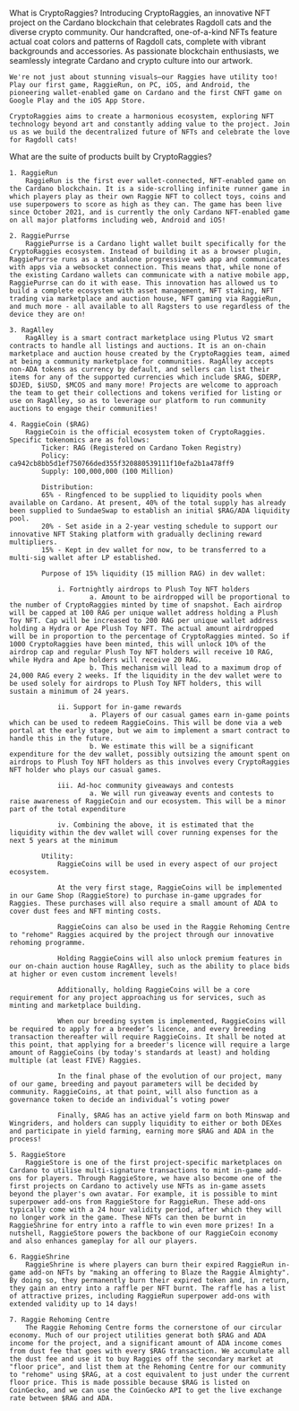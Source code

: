 What is CryptoRaggies?
    Introducing CryptoRaggies, an innovative NFT project on the Cardano blockchain that celebrates Ragdoll cats and the diverse crypto community. Our handcrafted, one-of-a-kind NFTs feature actual coat colors and patterns of Ragdoll cats, complete with vibrant backgrounds and accessories. As passionate blockchain enthusiasts, we seamlessly integrate Cardano and crypto culture into our artwork.

    We're not just about stunning visuals—our Raggies have utility too! Play our first game, RaggieRun, on PC, iOS, and Android, the pioneering wallet-enabled game on Cardano and the first CNFT game on Google Play and the iOS App Store.

    CryptoRaggies aims to create a harmonious ecosystem, exploring NFT technology beyond art and constantly adding value to the project. Join us as we build the decentralized future of NFTs and celebrate the love for Ragdoll cats!

What are the suite of products built by CryptoRaggies?

    1. RaggieRun
        RaggieRun is the first ever wallet-connected, NFT-enabled game on the Cardano blockchain. It is a side-scrolling infinite runner game in which players play as their own Raggie NFT to collect toys, coins and use superpowers to score as high as they can. The game has been live since October 2021, and is currently the only Cardano NFT-enabled game on all major platforms including web, Android and iOS!
    
    2. RaggiePurrse
        RaggiePurrse is a Cardano light wallet built specifically for the CryptoRaggies ecosystem. Instead of building it as a browser plugin, RaggiePurrse runs as a standalone progressive web app and communicates with apps via a websocket connection. This means that, while none of the existing Cardano wallets can communicate with a native mobile app, RaggiePurrse can do it with ease. This innovation has allowed us to build a complete ecosystem with asset management, NFT staking, NFT trading via marketplace and auction house, NFT gaming via RaggieRun, and much more - all available to all Ragsters to use regardless of the device they are on!

    3. RagAlley
        RagAlley is a smart contract marketplace using Plutus V2 smart contracts to handle all listings and auctions. It is an on-chain marketplace and auction house created by the CryptoRaggies team, aimed at being a community marketplace for communities. RagAlley accepts non-ADA tokens as currency by default, and sellers can list their items for any of the supported currencies which include $RAG, $DERP, $DJED, $iUSD, $MCOS and many more! Projects are welcome to approach the team to get their collections and tokens verified for listing or use on RagAlley, so as to leverage our platform to run community auctions to engage their communities!

    4. RaggieCoin ($RAG)
        RaggieCoin is the official ecosystem token of CryptoRaggies. Specific tokenomics are as follows:
            Ticker: RAG (Registered on Cardano Token Registry)
            Policy: ca942cb8bb5d1ef750766ded355f320880539111f10efa2b1a478ff9
            Supply: 100,000,000 (100 Million)

            Distribution:
            65% - Ringfenced to be supplied to liquidity pools when available on Cardano. At present, 40% of the total supply has already been supplied to SundaeSwap to establish an initial $RAG/ADA liquidity pool.
            20% - Set aside in a 2-year vesting schedule to support our innovative NFT Staking platform with gradually declining reward multipliers.
            15% - Kept in dev wallet for now, to be transferred to a multi-sig wallet after LP established.

            Purpose of 15% liquidity (15 million RAG) in dev wallet:

                i. Fortnightly airdrops to Plush Toy NFT holders
                        a. Amount to be airdropped will be proportional to the number of CryptoRaggies minted by time of snapshot. Each airdrop will be capped at 100 RAG per unique wallet address holding a Plush Toy NFT. Cap will be increased to 200 RAG per unique wallet address holding a Hydra or Ape Plush Toy NFT. The actual amount airdropped will be in proportion to the percentage of CryptoRaggies minted. So if 1000 CryptoRaggies have been minted, this will unlock 10% of the airdrop cap and regular Plush Toy NFT holders will receive 10 RAG, while Hydra and Ape holders will receive 20 RAG.
                        b. This mechanism will lead to a maximum drop of 24,000 RAG every 2 weeks. If the liquidity in the dev wallet were to be used solely for airdrops to Plush Toy NFT holders, this will sustain a minimum of 24 years.

                ii. Support for in-game rewards
                        a. Players of our casual games earn in-game points which can be used to redeem RaggieCoins. This will be done via a web portal at the early stage, but we aim to implement a smart contract to handle this in the future.
                        b. We estimate this will be a significant expenditure for the dev wallet, possibly outsizing the amount spent on airdrops to Plush Toy NFT holders as this involves every CryptoRaggies NFT holder who plays our casual games.

                iii. Ad-hoc community giveaways and contests
                        a. We will run giveaway events and contests to raise awareness of RaggieCoin and our ecosystem. This will be a minor part of the total expenditure

                iv. Combining the above, it is estimated that the liquidity within the dev wallet will cover running expenses for the next 5 years at the minimum
            
            Utility:
                RaggieCoins will be used in every aspect of our project ecosystem.

                At the very first stage, RaggieCoins will be implemented in our Game Shop (RaggieStore) to purchase in-game upgrades for Raggies. These purchases will also require a small amount of ADA to cover dust fees and NFT minting costs.

                RaggieCoins can also be used in the Raggie Rehoming Centre to "rehome" Raggies acquired by the project through our innovative rehoming programme.

                Holding RaggieCoins will also unlock premium features in our on-chain auction house RagAlley, such as the ability to place bids at higher or even custom increment levels!

                Additionally, holding RaggieCoins will be a core requirement for any project approaching us for services, such as minting and marketplace building.

                When our breeding system is implemented, RaggieCoins will be required to apply for a breeder’s licence, and every breeding transaction thereafter will require RaggieCoins. It shall be noted at this point, that applying for a breeder's licence will require a large amount of RaggieCoins (by today's standards at least) and holding multiple (at least FIVE) Raggies.

                In the final phase of the evolution of our project, many of our game, breeding and payout parameters will be decided by community. RaggieCoins, at that point, will also function as a governance token to decide an individual’s voting power

                Finally, $RAG has an active yield farm on both Minswap and Wingriders, and holders can supply liquidity to either or both DEXes and participate in yield farming, earning more $RAG and ADA in the process!

    5. RaggieStore
        RaggieStore is one of the first project-specific marketplaces on Cardano to utilise multi-signature transactions to mint in-game add-ons for players. Through RaggieStore, we have also become one of the first projects on Cardano to actively use NFTs as in-game assets beyond the player's own avatar. For example, it is possible to mint superpower add-ons from RaggieStore for RaggieRun. These add-ons typically come with a 24 hour validity period, after which they will no longer work in the game. These NFTs can then be burnt in RaggieShrine for entry into a raffle to win even more prizes! In a nutshell, RaggieStore powers the backbone of our RaggieCoin economy and also enhances gameplay for all our players.

    6. RaggieShrine
        RaggieShrine is where players can burn their expired RaggieRun in-game add-on NFTs by "making an offering to Blaze the Raggie Almighty". By doing so, they permanently burn their expired token and, in return, they gain an entry into a raffle per NFT burnt. The raffle has a list of attractive prizes, including RaggieRun superpower add-ons with extended validity up to 14 days!

    7. Raggie Rehoming Centre
        The Raggie Rehoming Centre forms the cornerstone of our circular economy. Much of our project utilities generat both $RAG and ADA income for the project, and a significant amount of ADA income comes from dust fee that goes with every $RAG transaction. We accumulate all the dust fee and use it to buy Raggies off the secondary market at "floor price", and list them at the Rehoming Centre for our community to "rehome" using $RAG, at a cost equivalent to just under the current floor price. This is made possible because $RAG is listed on CoinGecko, and we can use the CoinGecko API to get the live exchange rate between $RAG and ADA.